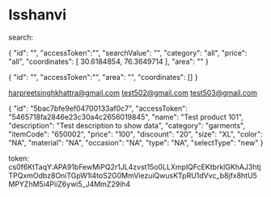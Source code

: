 # Isshanvi

search:

{
	"id": "",
    "accessToken":"",
    "searchValue": "", 
    "category": "all",
    "price": "all",
    "coordinates": [ 30.6184854, 76.3649714 ],
    "area": ""
}

{
    "id": "",
    "accessToken":"",
    "area": "",
    "coordinates": []
}


harpreetsinghkhattra@gmail.com
test502@gmail.com
test503@gmail.com

{
  "id": "5bac7bfe9ef04700133af0c7", 
  "accessToken": "5465718fa2846e23c30a4c2656019845",
  "name": "Test product 101", 
  "description": "Test description to show data",
  "category": "garments",
  "itemCode": "650002",
  "price": "100",
  "discount": "20",
  "size": "XL", 
  "color": "NA",
  "material": "NA",
  "occasion": "NA",
  "type": "NA",
  "selectType": "new" 
}

token:
cs0f6KtTaqY:APA91bFewMiPQ2r1JL4zvst15o0LLXmplQFcEKtbrklGKhAJ3htjTPQxmOdbz8OniTGpW1l4toS2G0MmViezuiQwusKTpRU1dVvc_b8jfx8htU5MPYZhM5i4PiiZ6ywi5_J4MmZ29ih4